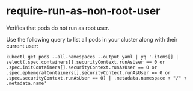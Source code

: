 <!--
SPDX-FileCopyrightText: The vap-collection Authors
SPDX-License-Identifier: Apache-2.0
 -->

# require-run-as-non-root-user

Verifies that pods do not run as root user.

Use the following query to list all pods in your cluster along with their current user:

```shell
kubectl get pods --all-namespaces --output yaml | yq '.items[] | select(.spec.containers[].securityContext.runAsUser == 0 or .spec.initContainers[].securityContext.runAsUser == 0 or .spec.ephemeralContainers[].securityContext.runAsUser == 0 or .spec.securityContext.runAsUser == 0) | .metadata.namespace + "/" + .metadata.name'
```
